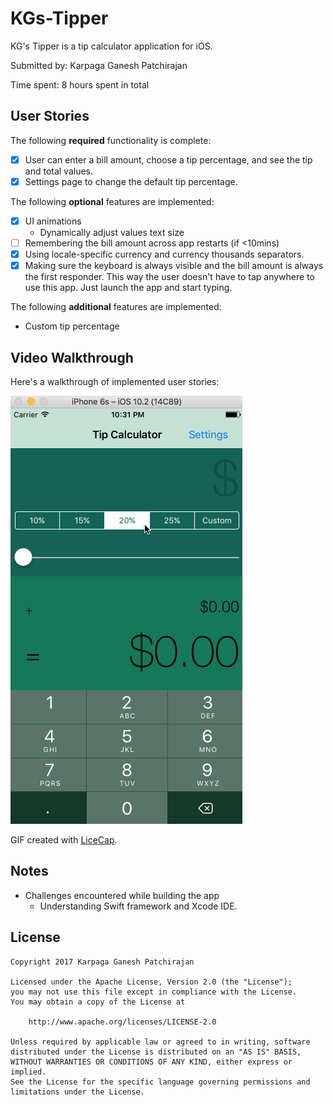 # KGs-Tipper
KG's Tipper is a tip calculator application for iOS.

Submitted by: Karpaga Ganesh Patchirajan

Time spent: 8 hours spent in total

## User Stories

The following **required** functionality is complete:
* [X] User can enter a bill amount, choose a tip percentage, and see the tip and total values.
* [X] Settings page to change the default tip percentage.

The following **optional** features are implemented:
* [X] UI animations
  * Dynamically adjust values text size
* [ ] Remembering the bill amount across app restarts (if <10mins)
* [X] Using locale-specific currency and currency thousands separators.
* [X] Making sure the keyboard is always visible and the bill amount is always the first responder. This way the user doesn't have to tap anywhere to use this app. Just launch the app and start typing.

The following **additional** features are implemented:

- Custom tip percentage

## Video Walkthrough

Here's a walkthrough of implemented user stories:

<img src="https://github.com/karpagaganesh/KG-s-Tipper/blob/master/KG'sTipper.gif" title='Video Walkthrough' width='' alt='Video Walkthrough' />

GIF created with [LiceCap](http://www.cockos.com/licecap/).

## Notes
* Challenges encountered while building the app
  * Understanding Swift framework and Xcode IDE.

## License

    Copyright 2017 Karpaga Ganesh Patchirajan

    Licensed under the Apache License, Version 2.0 (the "License");
    you may not use this file except in compliance with the License.
    You may obtain a copy of the License at

        http://www.apache.org/licenses/LICENSE-2.0

    Unless required by applicable law or agreed to in writing, software
    distributed under the License is distributed on an "AS IS" BASIS,
    WITHOUT WARRANTIES OR CONDITIONS OF ANY KIND, either express or implied.
    See the License for the specific language governing permissions and
    limitations under the License.
